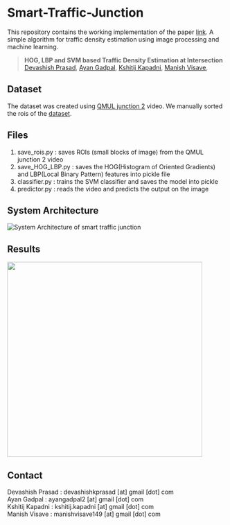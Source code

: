 # Smart-Traffic-Junction

This repository contains the working implementation of the paper [link](https://arxiv.org/abs/2005.01770). A simple algorithm for traffic density estimation using image processing and machine learning.

> **HOG, LBP and SVM based Traffic Density Estimation at Intersection**<br>
> [Devashish Prasad](https://github.com/DevashishPrasad),
> [Ayan Gadpal](https://github.com/ayangadpal),
> [Kshitij Kapadni](https://github.com/kshitijkapadni),
> [Manish Visave](https://github.com/ManishDV),
> <br>

## Dataset

The dataset was created using <a href="http://www.eecs.qmul.ac.uk/~sgg/QMUL_Junction_Datasets/Junction2/Junction2.html">QMUL junction 2</a> video. We manually sorted the rois of the <a href="dataset.zip">dataset</a>.

## Files
1) save_rois.py : saves ROIs (small blocks of image) from the QMUL junction 2 video <br>
2) save_HOG_LBP.py : saves the HOG(Histogram of Oriented Gradients) and LBP(Local Binary Pattern) features into pickle file
3) classifier.py : trains the SVM classifier and saves the model into pickle
4) predictor.py : reads the video and predicts the output on the image

## System Architecture
![System Architecture of smart traffic junction](https://github.com/DevashishPrasad/Smart-Traffic-Junction/blob/master/SystemArch.png)
## Results
<img src="result.png" width="450">

## Contact
Devashish Prasad : devashishkprasad [at] gmail [dot] com <br>
Ayan Gadpal : ayangadpal2 [at] gmail [dot] com <br>
Kshitij Kapadni : kshitij.kapadni [at] gmail [dot] com <br>
Manish Visave : manishvisave149 [at] gmail [dot] com
